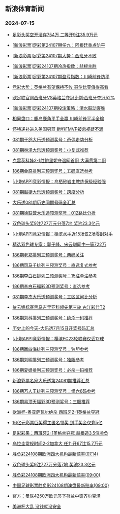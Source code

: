 ## 新浪体育新闻 
### 2024-07-15

+ [足彩头奖空开滚存754万 二等开9注35.9万元](https://sports.sina.com.cn/l/2024-07-14/doc-incczzse9180895.shtml)

+ [[新浪彩票]足彩第24107期任九：阿根廷重点防平](https://sports.sina.com.cn/l/2024-07-14/doc-incczzsk3354449.shtml)

+ [[新浪彩票]足彩第24107期大势：西班牙不败](https://sports.sina.com.cn/l/2024-07-14/doc-incczzsc3022042.shtml)

+ [[新浪彩票]足彩24107期冷热指数：赫根主胜](https://sports.sina.com.cn/l/2024-07-14/doc-inceanfx2830998.shtml)

+ [[新浪彩票]足彩第24107期盈亏指数：川崎前锋防平](https://sports.sina.com.cn/l/2024-07-14/doc-incczzsc3025502.shtml)

+ [竞彩大势：英格兰有望保持不败 哥伦比亚值得高看](https://sports.sina.com.cn/l/2024-07-14/doc-incczzsc3026272.shtml)

+ [欧足联官网西班牙VS英格兰夺冠比例:西班牙夺冠52%](https://sports.sina.com.cn/l/2024-07-14/doc-inccwkrt7734302.shtml)

+ [[新浪彩票]足彩24107期投注策略：清水鼓动客胜](https://sports.sina.com.cn/l/2024-07-14/doc-incczzse9183265.shtml)

+ [相同盘口：鹿岛鹿角平手全赢 川崎前锋平半全输](https://sports.sina.com.cn/l/2024-07-14/doc-inceanha5747859.shtml)

+ [怀特递补进入美国男篮 新科FMVP被忽视疑不满](https://sports.sina.com.cn/basketball/nba/2024-07-14/doc-inceasqa3089693.shtml)

+ [081期于鸽大乐透预测奖号：奇偶走势分析](https://sports.sina.com.cn/l/2024-07-14/doc-inceasqa3117647.shtml)

+ [081期林泽大乐透预测奖号：小复式推荐](https://sports.sina.com.cn/l/2024-07-14/doc-inceaspv2786282.shtml)

+ [克雷茨科娃2-1胜鲍里妮夺温网首冠 大满贯第二冠](https://sports.sina.com.cn/tennis/wta/2024-07-14/doc-incczzsh5964503.shtml)

+ [186期金原排列三预测奖号：五码直选参考](https://sports.sina.com.cn/l/2024-07-14/doc-inceasqa3114345.shtml)

+ [[小炮APP]竞彩情报：鸟栖砂岩主教练保级经验强](https://sports.sina.com.cn/l/2024-07-14/doc-inceaspy5684957.shtml)

+ [081期赵捷大乐透预测奖号：跨度分析](https://sports.sina.com.cn/l/2024-07-14/doc-inceaspw8920379.shtml)

+ [大乐透081期历史同期号码全汇总](https://sports.sina.com.cn/l/2024-07-14/doc-inceawvz9768755.shtml)

+ [081期徐联营大乐透预测奖号：012路比分析](https://sports.sina.com.cn/l/2024-07-14/doc-inceaspy5697425.shtml)

+ [双色球头奖9注727万元分落7地 奖池23.3亿元](https://sports.sina.com.cn/l/2024-07-14/doc-incecimz2511468.shtml)

+ [[小炮APP]竞彩情报：横滨水手近15场仅2场零封对手](https://sports.sina.com.cn/l/2024-07-14/doc-inceaspy5685398.shtml)

+ [精选双色球专家：郭子峰、宋云聪同中一等722万](https://sports.sina.com.cn/l/2024-07-14/doc-inceaspv2749548.shtml)

+ [186期老郑排列三预测奖号：两码关注](https://sports.sina.com.cn/l/2024-07-14/doc-inceaspw8916518.shtml)

+ [186期司马千排列三预测奖号：直选复式参考](https://sports.sina.com.cn/l/2024-07-14/doc-inceasqa3113073.shtml)

+ [186期李白石排列三预测奖号：15注单注参考](https://sports.sina.com.cn/l/2024-07-14/doc-inceaspy5693232.shtml)

+ [186期李白石福彩3D预测奖号：直选参考](https://sports.sina.com.cn/l/2024-07-14/doc-inceasqa3112259.shtml)

+ [081期李杰大乐透预测奖号：三区区间比分析](https://sports.sina.com.cn/l/2024-07-14/doc-inceaspy5696910.shtml)

+ [依云锦标赛黑马吉里亚科领先第三轮 古江彩佳T2](https://sports.sina.com.cn/golf/lpga/2024-07-14/doc-incczvkk6069590.shtml)

+ [186期刘科排列三预测奖号：绝杀一码推荐](https://sports.sina.com.cn/l/2024-07-14/doc-inceaspw8915959.shtml)

+ [历史上的今天-大乐透7月15日开奖号码汇总](https://sports.sina.com.cn/l/2024-07-14/doc-inceawvz9770282.shtml)

+ [[小炮APP]竞彩情报：横滨FC23轮联赛仅丢12球](https://sports.sina.com.cn/l/2024-07-14/doc-inceaspw8907403.shtml)

+ [186期赢四海排列三预测奖号：独胆参考](https://sports.sina.com.cn/l/2024-07-14/doc-inceaspv2780914.shtml)

+ [186期刘明排列三预测奖号：独胆参考](https://sports.sina.com.cn/l/2024-07-14/doc-inceasqa3113524.shtml)

+ [186期夏姐排列三预测奖号：必杀一码推荐](https://sports.sina.com.cn/l/2024-07-14/doc-inceasqa3112715.shtml)

+ [新浪彩票名家大乐透第24081期推荐汇总](https://sports.sina.com.cn/l/2024-07-14/doc-inceawvu8794590.shtml)

+ [186期万人王排列三预测奖号：组六6码参考](https://sports.sina.com.cn/l/2024-07-14/doc-inceasqa3112903.shtml)

+ [186期易顶天福彩3D预测奖号：三胆推荐](https://sports.sina.com.cn/l/2024-07-14/doc-inceaspv2780131.shtml)

+ [欧洲杯-奥亚萨瓦尔绝杀 西班牙2-1英格兰夺冠](https://sports.sina.com.cn/g/pl/2024-07-15/doc-inceeerm9253255.shtml)

+ [16亿元彩票巨奖得主匿名领奖 到手奖金仅剩5亿](https://sports.sina.com.cn/l/2024-07-15/doc-inceekxm5192509.shtml)

+ [足彩彩果：西班牙2-1英格兰夺冠 赫根造3.5倍冷负](https://sports.sina.com.cn/l/2024-07-14/doc-incecpts2740952.shtml)

+ [乌拉圭常规时间2-2加拿大 任九开67注15.7万元](https://sports.sina.com.cn/l/2024-07-14/doc-inceaspw8911778.shtml)

+ [胜负彩24108期欧洲四大机构最新赔率(07.14)](https://sports.sina.com.cn/l/2024-07-14/doc-inceanhe3181970.shtml)

+ [双色球头奖9注727万分落7地 奖池23.3亿元](https://sports.sina.com.cn/l/2024-07-14/doc-incecimz2511468.shtml)

+ [胜负彩24108期欧洲四大机构最新赔率(09:00)](https://sports.sina.com.cn/l/2024-07-14/doc-inceanhe3181970.shtml)

+ [中国足球彩票胜负彩24108期澳盘最新赔率(09:00)](https://sports.sina.com.cn/l/2024-07-14/doc-inceanhe3175453.shtml)

+ [官方：曼联4250万欧元签下荷兰中锋齐尔克泽](https://sports.sina.com.cn/g/pl/2024-07-15/doc-inceerfe2284867.shtml)

+ [美洲杯大乱 没钱就没安全](https://sports.sina.com.cn/g/pl/2024-07-15/doc-inceerfi5142595.shtml)

